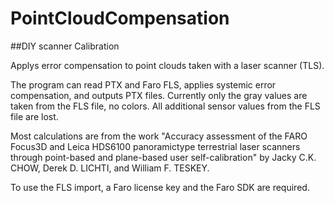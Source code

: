 # PointCloudCompensation
##DIY scanner Calibration

Applys error compensation to point clouds taken with a laser scanner (TLS).

The program can read PTX and Faro FLS, applies systemic error compensation, and outputs PTX files.
Currently only the gray values are taken from the FLS file, no colors.
All additional sensor values from the FLS file are lost.

Most calculations are from the work "Accuracy assessment of the FARO Focus3D and Leica HDS6100 panoramictype terrestrial laser scanners through point-based and plane-based user
self-calibration" by Jacky C.K. CHOW, Derek D. LICHTI, and William F. TESKEY.

To use the FLS import, a Faro license key and the Faro SDK are required.
